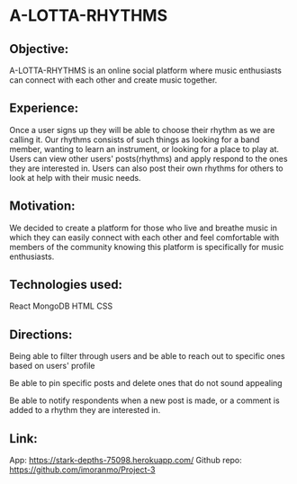 # A-LOTTA-RHYTHMS

## Objective:

A-LOTTA-RHYTHMS is an online social platform where music enthusiasts can connect with each other and create music together. 


## Experience:

Once a user signs up they will be able to choose their rhythm as we are calling it. Our rhythms consists of such things as looking for a band member,  wanting to learn an instrument, or looking for a place to play at. Users can view other users' posts(rhythms) and apply respond to the ones they are interested in. Users can also post their own rhythms for others to look at help with their music needs. 

## Motivation:

We decided to create a platform for those who live and breathe music in which they can easily connect with each other and feel comfortable with members of the community knowing this platform is specifically for music enthusiasts. 


## Technologies used:
React
MongoDB
HTML
CSS

## Directions:

Being able to filter through users and be able to reach out to specific ones based on users' profile

Be able to pin specific posts and delete ones that do not sound appealing

Be able to notify respondents when a new post is made, or a comment is added to a rhythm they are interested in.




## Link:


App: https://stark-depths-75098.herokuapp.com/
Github repo: https://github.com/imoranmo/Project-3
